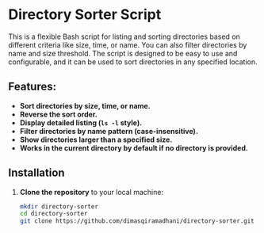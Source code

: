 # Directory Sorter Script

This is a flexible Bash script for listing and sorting directories based on different criteria like size, time, or name. You can also filter directories by name and size threshold. The script is designed to be easy to use and configurable, and it can be used to sort directories in any specified location.

## Features:
- **Sort directories by size, time, or name.**
- **Reverse the sort order.**
- **Display detailed listing (`ls -l` style).**
- **Filter directories by name pattern (case-insensitive).**
- **Show directories larger than a specified size.**
- **Works in the current directory by default if no directory is provided.**

## Installation

1. **Clone the repository** to your local machine:
   ```bash
   mkdir directory-sorter
   cd directory-sorter
   git clone https://github.com/dimasqiramadhani/directory-sorter.git
